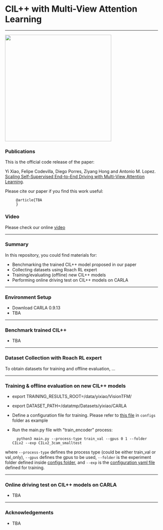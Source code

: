 # CIL++ with Multi-View Attention Learning
-------------------------------------------------------------

 <img src="Driving_T5.gif" height="350">

### Publications
This is the official code release of the paper:

Yi Xiao, Felipe Codevilla, Diego Porres, Ziyang Hong and Antonio M. Lopez. [Scaling Self-Supervised End-to-End Driving with Multi-View Attention Learning]().

Please cite our paper if you find this work useful:

         @article{TBA
         }

### Video
Please check our online [video]()

-------------------------------------------------------------
### Summary

In this repository, you could find materials for:

 * Benchmarking the trained CIL++ model proposed in our paper
 * Collecting datasets using Roach RL expert
 * Training/evaluating (offline) new CIL++ models
 * Performing online driving test on CIL++ models on CARLA

-------------------------------------------------------------
### Environment Setup

* Download CARLA 0.9.13
* TBA


-------------------------------------------------------------
### Benchmark trained CIL++
* TBA

-------------------------------------------------------------
### Dataset Collection with Roach RL expert

To obtain datasets for training and offline evaluation, ...

-------------------------------------------------------------
### Training & offline evaluation on new CIL++ models

* export TRAINING_RESULTS_ROOT=/data/yixiao/VisionTFM/

* export DATASET_PATH=/datatmp/Datasets/yixiao/CARLA

* Define a configuration file for training. Please refer to [this file](https://https://github.com/yixiao1/Scaling-Self-Supervised-End-to-End-Driving-with-Multi-View-Attention-Learning/blob/main/configs/CILv2/CILv2_3cam_smalltest.yaml) in `configs` folder as example

* Run the main.py file with "train_encoder" process:

        python3 main.py --process-type train_val --gpus 0 1 --folder CILv2 --exp CILv2_3cam_smalltest

where `--process-type` defines the process type (could be either train_val or val_only), `--gpus` defines the gpus to be used,
`--folder` is the experiment folder defined inside [configs folder](https://github.com/yixiao1/Scaling-Self-Supervised-End-to-End-Driving-with-Multi-View-Attention-Learning/tree/main/configs/CILv2),
and `--exp` is the [configuration yaml file](https://github.com/yixiao1/Scaling-Self-Supervised-End-to-End-Driving-with-Multi-View-Attention-Learning/blob/main/configs/CILv2/CILv2_3cam_smalltest.yaml) defined for training.

-------------------------------------------------------------
### Online driving test on CIL++ models on CARLA
* TBA

-------------------------------------------------------------
### Acknowledgements
* TBA